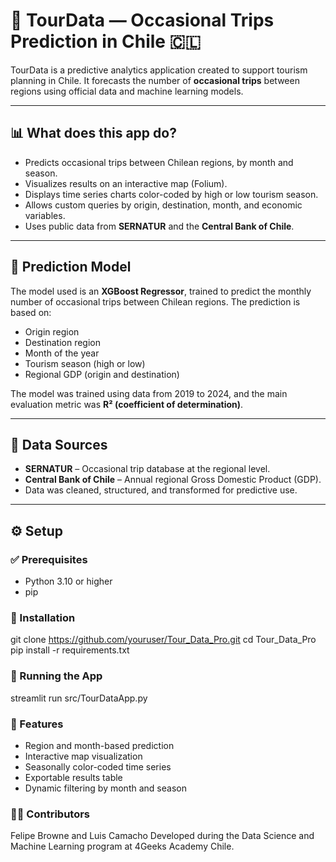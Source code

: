 # 🧭 TourData — Occasional Trips Prediction in Chile 🇨🇱

TourData is a predictive analytics application created to support tourism planning in Chile. It forecasts the number of **occasional trips** between regions using official data and machine learning models.

---

## 📊 What does this app do?

- Predicts occasional trips between Chilean regions, by month and season.
- Visualizes results on an interactive map (Folium).
- Displays time series charts color-coded by high or low tourism season.
- Allows custom queries by origin, destination, month, and economic variables.
- Uses public data from **SERNATUR** and the **Central Bank of Chile**.

---

## 🧠 Prediction Model

The model used is an **XGBoost Regressor**, trained to predict the monthly number of occasional trips between Chilean regions. The prediction is based on:

- Origin region  
- Destination region  
- Month of the year  
- Tourism season (high or low)  
- Regional GDP (origin and destination)

The model was trained using data from 2019 to 2024, and the main evaluation metric was **R² (coefficient of determination)**.

---

## 🧪 Data Sources

- **SERNATUR** – Occasional trip database at the regional level.  
- **Central Bank of Chile** – Annual regional Gross Domestic Product (GDP).  
- Data was cleaned, structured, and transformed for predictive use.

---

## ⚙️ Setup

### ✅ Prerequisites

- Python 3.10 or higher  
- pip

### 🧩 Installation


git clone https://github.com/youruser/Tour_Data_Pro.git
cd Tour_Data_Pro
pip install -r requirements.txt


### 🧩 Running the App

streamlit run src/TourDataApp.py

### 🎯 Features

- Region and month-based prediction
- Interactive map visualization
- Seasonally color-coded time series
- Exportable results table
- Dynamic filtering by month and season

### 👨‍💻 Contributors
Felipe Browne and Luis Camacho
Developed during the Data Science and Machine Learning program at 4Geeks Academy Chile.